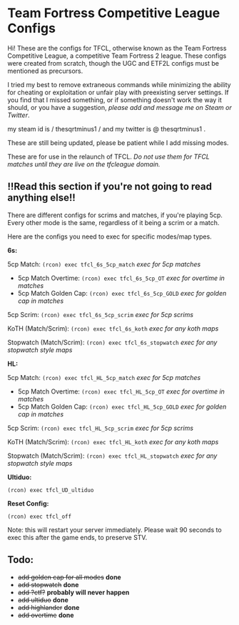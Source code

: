 

# Team Fortress Competitive League Configs

Hi! These are the configs for TFCL, otherwise known as the Team Fortress Competitive League, a competitive Team Fortress 2 league. These configs were created from scratch, though the UGC and ETF2L configs must be mentioned as precursors. 

I tried my best to remove extraneous commands while minimizing the ability for cheating or exploitation or unfair play with preexisting server settings. If you find that I missed something, or if something doesn't work the way it should, or you have a suggestion, *please add and message me on Steam or Twitter*. 

my steam id is / thesqrtminus1 / and my twitter is @ thesqrtminus1 .


These are still being updated, please be patient while I add missing modes.

These are for use in the relaunch of TFCL. *Do not use them for TFCL matches until they are live on the tfcleague domain.*



## !!Read this section if you're not going to read anything else!!

There are different configs for scrims and matches, if you're playing 5cp. Every other mode is the same, regardless of it being a scrim or a match.

Here are the configs you need to exec for specific modes/map types.

**6s:**

5cp Match: `(rcon) exec tfcl_6s_5cp_match` *exec for 5cp matches*
* 5cp Match Overtime: `(rcon) exec tfcl_6s_5cp_OT` *exec for overtime in matches*
* 5cp Match Golden Cap: `(rcon) exec tfcl_6s_5cp_GOLD` *exec for golden cap in matches*

5cp Scrim: `(rcon) exec tfcl_6s_5cp_scrim` *exec for 5cp scrims*

KoTH (Match/Scrim): `(rcon) exec tfcl_6s_koth` *exec for any koth maps*

Stopwatch (Match/Scrim): `(rcon) exec tfcl_6s_stopwatch` *exec for any stopwatch style maps*


**HL:**

5cp Match: `(rcon) exec tfcl_HL_5cp_match` *exec for 5cp matches*
* 5cp Match Overtime: `(rcon) exec tfcl_HL_5cp_OT` *exec for overtime in matches*
* 5cp Match Golden Cap: `(rcon) exec tfcl_HL_5cp_GOLD` *exec for golden cap in matches*

5cp Scrim: `(rcon) exec tfcl_HL_5cp_scrim` *exec for 5cp scrims*

KoTH (Match/Scrim): `(rcon) exec tfcl_HL_koth` *exec for any koth maps*

Stopwatch (Match/Scrim): `(rcon) exec tfcl_HL_stopwatch` *exec for any stopwatch style maps*

**Ultiduo:**

`(rcon) exec tfcl_UD_ultiduo`

**Reset Config:**

`(rcon) exec tfcl_off`

Note: this will restart your server immediately. Please wait 90 seconds to exec this after the game ends, to preserve STV.

## Todo: 

* ~~add golden cap for all modes~~ **done**
* ~~add stopwatch~~ **done**
* ~~add ?ctf?~~ **probably will never happen**
* ~~add ultiduo~~ **done**
* ~~add highlander~~ **done**
* ~~add overtime~~ **done**

